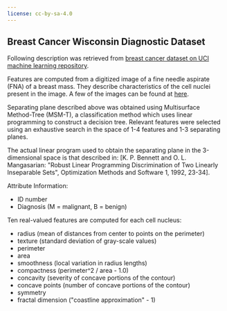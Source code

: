 ```yaml
---
license: cc-by-sa-4.0
---
```

## Breast Cancer Wisconsin Diagnostic Dataset

Following description was retrieved from [breast cancer dataset on UCI machine learning repository](https://archive.ics.uci.edu/ml/datasets/breast+cancer+wisconsin+(diagnostic)).

Features are computed from a digitized image of a fine needle aspirate (FNA) of a breast mass. They describe characteristics of the cell nuclei present in the image. A few of the images can be found at [here](https://pages.cs.wisc.edu/~street/images/).

Separating plane described above was obtained using Multisurface Method-Tree (MSM-T), a classification method which uses linear programming to construct a decision tree. Relevant features were selected using an exhaustive search in the space of 1-4 features and 1-3 separating planes.

The actual linear program used to obtain the separating plane in the 3-dimensional space is that described in: [K. P. Bennett and O. L. Mangasarian: "Robust Linear Programming Discrimination of Two Linearly Inseparable Sets", Optimization Methods and Software 1, 1992, 23-34].

Attribute Information:

- ID number
- Diagnosis (M = malignant, B = benign)

Ten real-valued features are computed for each cell nucleus:

- radius (mean of distances from center to points on the perimeter)
- texture (standard deviation of gray-scale values)
- perimeter
- area
- smoothness (local variation in radius lengths)
- compactness (perimeter^2 / area - 1.0)
- concavity (severity of concave portions of the contour)
- concave points (number of concave portions of the contour)
- symmetry
- fractal dimension ("coastline approximation" - 1)

